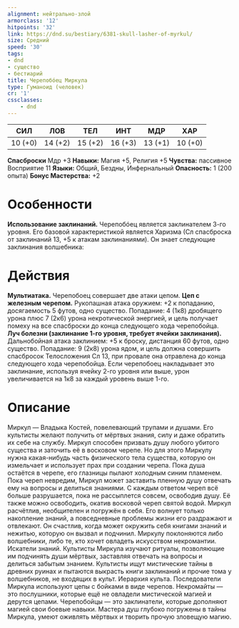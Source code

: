 ```yaml
---
alignment: нейтрально-злой
armorclass: '12'
hitpoints: '32'
link: https://dnd.su/bestiary/6381-skull-lasher-of-myrkul/
size: Средний
speed: '30'
tags:
- dnd
- существо
- бестиарий
title: Черепобóец Миркула
type: Гуманоид (человек)
cr: '1'
cssclasses:
    - dnd
---
```



| СИЛ | ЛОВ | ТЕЛ | ИНТ | МДР | ХАР |
|---|---|---|---|---|---|
| 10 (+0) | 14 (+2) | 15 (+2) | 16 (+3) | 13 (+1) | 10 (+0) |
**Спасброски** Мдр +3
**Навыки:** Магия +5, Религия +5
**Чувства:** пассивное Восприятие 11
**Языки:** Общий, Бездны, Инфернальный
**Опасность:** 1 (200 опыта)
**Бонус Мастерства:** +2


# Особенности
**Использование заклинаний.** Черепобóец является заклинателем 3-го уровня. Его базовой характеристикой является Харизма (Сл спасброска от заклинаний 13, +5 к атакам заклинаниями). Он знает следующие заклинания волшебника:


# Действия
**Мультиатака.** Черепобоец совершает две атаки цепом.
**Цеп с железным черепом.** Рукопашная атака оружием: +2 к попаданию, досягаемость 5 футов, одно существо. Попадание: 4 (1к8) дробящего урона плюс 7 (2к6) урона некротической энергией, и цель получает помеху на все спасброски до конца следующего хода черепобойца.
**Луч болезни (заклинание 1-го уровня, требует ячейки заклинания).** Дальнобойная атака заклинием: +5 к броску, дистанция 60 футов, одно существо. Попадание: 9 (2к8) урона ядом, и цель должна совершить спасбросок Телосложения Сл 13, при провале она отравлена до конца следующего хода черепобойца. Если черепобоец накладывает это заклинание, используя ячейку 2-го уровня или выше, урон увеличивается на 1к8 за каждый уровень выше 1-го.


# Описание
Миркул — Владыка Костей, повелевающий трупами и душами. Его культисты желают получить от мёртвых знания, силу и даже обратить их себе на службу. Миркул способен призвать душу любого убитого существа и заточить её в восковом черепе. Но для этого Миркулу нужна какая-нибудь часть физического тела существа, которую он измельчает и использует прах при создании черепа. Пока душа остаётся в черепе, его глазницы пылают холодным синим пламенем. Пока череп невредим, Миркул может заставить пленную душу отвечать ему на вопросы и делиться знаниями. С каждым ответом череп всё больше разрушается, пока не рассыплется совсем, освободив душу. Её также можно освободить, окатив восковой череп святой водой. Миркул расчётлив, необщителен и погружён в себя. Его волнует только накопление знаний, а повседневные проблемы жизни его раздражают и отвлекают. Он счастлив, когда может окружить себя книгами знаний и нежитью, которую он вызвал и подчинил. Миркулу поклоняются либо волшебники, либо те, кто хочет овладеть искусством некромантии. Искатели знаний. Культисты Миркула изучают ритуалы, позволяющие им подчинять души мёртвых, заставляя отвечать на вопросы и делиться забытым знанием. Культисты ищут мистические тайны в древних руинах и пытаются выкрасть книги заклинаний и прочие тома у волшебников, не входящих в культ. Иерархия культа. Последователи Миркула используют цепы с бойками в виде черепов. Некромайты — это послушники, которые ещё не овладели мистической магией и дерутся цепами. Черепобойцы — это заклинатели, которые дополняют магией свои боевые навыки. Мастера душ глубоко погружены в тайны Миркула, умеют оживлять мёртвых и творить прочую зловещую магию.